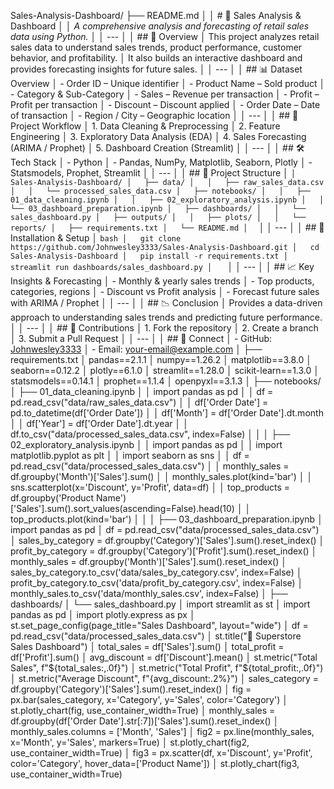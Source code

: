 Sales-Analysis-Dashboard/
├── README.md
│
│   # 🛒 Sales Analysis & Dashboard
│
│   *A comprehensive analysis and forecasting of retail sales data using Python.*
│
│   ---
│
│   ## 🌟 Overview
│   This project analyzes retail sales data to understand sales trends, product performance, customer behavior, and profitability.
│   It also builds an interactive dashboard and provides forecasting insights for future sales.
│
│   ---
│
│   ## 📊 Dataset Overview
│   - Order ID – Unique identifier
│   - Product Name – Sold product
│   - Category & Sub-Category
│   - Sales – Revenue per transaction
│   - Profit – Profit per transaction
│   - Discount – Discount applied
│   - Order Date – Date of transaction
│   - Region / City – Geographic location
│
│   ---
│
│   ## 🎯 Project Workflow
│   1. Data Cleaning & Preprocessing
│   2. Feature Engineering
│   3. Exploratory Data Analysis (EDA)
│   4. Sales Forecasting (ARIMA / Prophet)
│   5. Dashboard Creation (Streamlit)
│
│   ---
│
│   ## 🛠️ Tech Stack
│   - Python
│   - Pandas, NumPy, Matplotlib, Seaborn, Plotly
│   - Statsmodels, Prophet, Streamlit
│
│   ---
│
│   ## 📂 Project Structure
│   ```
│   Sales-Analysis-Dashboard/
│   ├── data/
│   │   ├── raw_sales_data.csv
│   │   └── processed_sales_data.csv
│   ├── notebooks/
│   │   ├── 01_data_cleaning.ipynb
│   │   ├── 02_exploratory_analysis.ipynb
│   │   └── 03_dashboard_preparation.ipynb
│   ├── dashboards/
│   │   └── sales_dashboard.py
│   ├── outputs/
│   │   ├── plots/
│   │   └── reports/
│   ├── requirements.txt
│   └── README.md
│   ```
│
│   ---
│
│   ## 🚀 Installation & Setup
│   ```bash
│   git clone https://github.com/Johnwesley3333/Sales-Analysis-Dashboard.git
│   cd Sales-Analysis-Dashboard
│   pip install -r requirements.txt
│   streamlit run dashboards/sales_dashboard.py
│   ```
│
│   ---
│
│   ## 📈 Key Insights & Forecasting
│   - Monthly & yearly sales trends
│   - Top products, categories, regions
│   - Discount vs Profit analysis
│   - Forecast future sales with ARIMA / Prophet
│
│   ---
│
│   ## 📉 Conclusion
│   Provides a data-driven approach to understanding sales trends and predicting future performance.
│
│   ---
│
│   ## 🤝 Contributions
│   1. Fork the repository
│   2. Create a branch
│   3. Submit a Pull Request
│
│   ---
│
│   ## 📩 Connect
│   - GitHub: [Johnwesley3333](https://github.com/Johnwesley3333)
│   - Email: your-email@example.com
│
├── requirements.txt
│   pandas==2.1.1
│   numpy==1.26.2
│   matplotlib==3.8.0
│   seaborn==0.12.2
│   plotly==6.1.0
│   streamlit==1.28.0
│   scikit-learn==1.3.0
│   statsmodels==0.14.1
│   prophet==1.1.4
│   openpyxl==3.1.3
│
├── notebooks/
│   ├── 01_data_cleaning.ipynb
│   │   import pandas as pd
│   │   df = pd.read_csv("data/raw_sales_data.csv")
│   │   df['Order Date'] = pd.to_datetime(df['Order Date'])
│   │   df['Month'] = df['Order Date'].dt.month
│   │   df['Year'] = df['Order Date'].dt.year
│   │   df.to_csv("data/processed_sales_data.csv", index=False)
│   │
│   ├── 02_exploratory_analysis.ipynb
│   │   import pandas as pd
│   │   import matplotlib.pyplot as plt
│   │   import seaborn as sns
│   │   df = pd.read_csv("data/processed_sales_data.csv")
│   │   monthly_sales = df.groupby('Month')['Sales'].sum()
│   │   monthly_sales.plot(kind='bar')
│   │   sns.scatterplot(x='Discount', y='Profit', data=df)
│   │   top_products = df.groupby('Product Name')['Sales'].sum().sort_values(ascending=False).head(10)
│   │   top_products.plot(kind='bar')
│   │
│   ├── 03_dashboard_preparation.ipynb
│       import pandas as pd
│       df = pd.read_csv("data/processed_sales_data.csv")
│       sales_by_category = df.groupby('Category')['Sales'].sum().reset_index()
│       profit_by_category = df.groupby('Category')['Profit'].sum().reset_index()
│       monthly_sales = df.groupby('Month')['Sales'].sum().reset_index()
│       sales_by_category.to_csv('data/sales_by_category.csv', index=False)
│       profit_by_category.to_csv('data/profit_by_category.csv', index=False)
│       monthly_sales.to_csv('data/monthly_sales.csv', index=False)
│
├── dashboards/
│   └── sales_dashboard.py
│       import streamlit as st
│       import pandas as pd
│       import plotly.express as px
│       st.set_page_config(page_title="Sales Dashboard", layout="wide")
│       df = pd.read_csv("data/processed_sales_data.csv")
│       st.title("🛒 Superstore Sales Dashboard")
│       total_sales = df['Sales'].sum()
│       total_profit = df['Profit'].sum()
│       avg_discount = df['Discount'].mean()
│       st.metric("Total Sales", f"${total_sales:,.0f}")
│       st.metric("Total Profit", f"${total_profit:,.0f}")
│       st.metric("Average Discount", f"{avg_discount:.2%}")
│       sales_category = df.groupby('Category')['Sales'].sum().reset_index()
│       fig = px.bar(sales_category, x='Category', y='Sales', color='Category')
│       st.plotly_chart(fig, use_container_width=True)
│       monthly_sales = df.groupby(df['Order Date'].str[:7])['Sales'].sum().reset_index()
│       monthly_sales.columns = ['Month', 'Sales']
│       fig2 = px.line(monthly_sales, x='Month', y='Sales', markers=True)
│       st.plotly_chart(fig2, use_container_width=True)
│       fig3 = px.scatter(df, x='Discount', y='Profit', color='Category', hover_data=['Product Name'])
│       st.plotly_chart(fig3, use_container_width=True)

